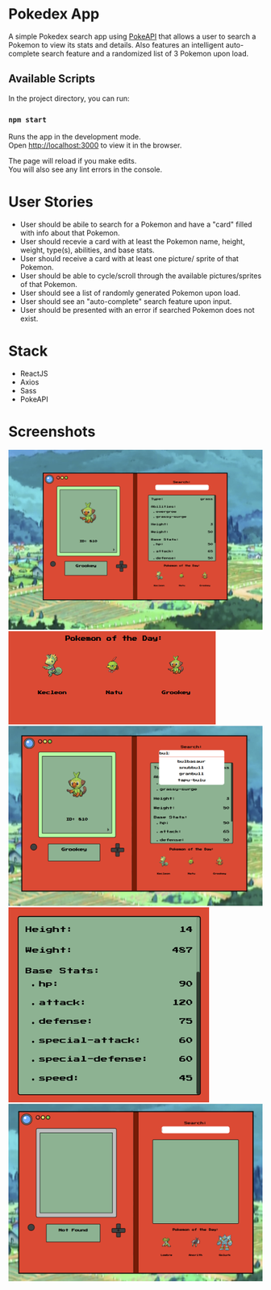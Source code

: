# Pokedex App

A simple Pokedex search app using [PokeAPI](https://pokeapi.co/) that allows a user to search a Pokemon to view its stats and details. Also features an intelligent auto-complete search feature and a randomized list of 3 Pokemon upon load. 

## Available Scripts

In the project directory, you can run:

### `npm start`

Runs the app in the development mode.\
Open [http://localhost:3000](http://localhost:3000) to view it in the browser.

The page will reload if you make edits.\
You will also see any lint errors in the console.

# User Stories

* User should be abile to search for a Pokemon and have a "card" filled with info about that Pokemon.
* User should recevie a card with at least the Pokemon name, height, weight, type(s), abilities, and base stats.
* User should receive a card with at least one picture/ sprite of that Pokemon.
* User should be able to cycle/scroll through the available pictures/sprites of that Pokemon.
* User should see a list of randomly generated Pokemon upon load.
* User should see an "auto-complete" search feature upon input.
* User should be presented with an error if searched Pokemon does not exist.

# Stack

* ReactJS
* Axios
* Sass
* PokeAPI

# Screenshots

![Main Page](https://github.com/shaun-ws-yap/pokedex/blob/main/src/docs/screenshots/main.png?raw=true)
![Random Pokemon](https://github.com/shaun-ws-yap/pokedex/blob/main/src/docs/screenshots/random-pokemon.png?raw=true)
![Search Feature](https://github.com/shaun-ws-yap/pokedex/blob/main/src/docs/screenshots/search.png?raw=true)
![Pokemon Stats](https://github.com/shaun-ws-yap/pokedex/blob/main/src/docs/screenshots/stats.png?raw=true)
![Error Handling](https://github.com/shaun-ws-yap/pokedex/blob/main/src/docs/screenshots/error.png?raw=true)

